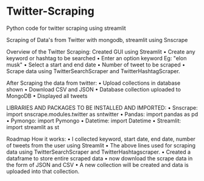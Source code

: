# Twitter-Scraping
Python code for twitter scraping using streamlit

Scraping of Data's from Twitter with mongodb, streamlit using Snscrape

Overview of the Twitter Scraping:
Created GUI using Streamlit
•	Create any keyword or hashtag to be searched
•	Enter an option keyword Eg: "elon musk"
•	Select a start and end date
•	Number of tweet to be scraped
•	Scrape data using TwitterSearchScraper and TwitterHashtagScraper.

After Scraping the data from twitter:
•	Upload collections in database shown
•	Download CSV and JSON
•	Database collection uploaded to MongoDB
•	Displayed all tweets

LIBRARIES AND PACKAGES TO BE INSTALLED AND IMPORTED:
•	Snscrape: import snscrape.modules.twitter as sntwitter
•	Pandas: import pandas as pd
•	Pymongo: import Pymongo
•	Datetime: import Datetime
•	Streamlit: import streamlit as st

Roadmap How it works:
•	I collected keyword, start date, end date, number of tweets from the user using Streamlit
•	The above lines used for scraping data using TwitterSearchScraper and TwitterHashtagscraper.
•	Created a dataframe to store entire scraped data
•	now download the scrape data in the form of JSON and CSV
•	A new collection will be created and data is uploaded into that collection.
